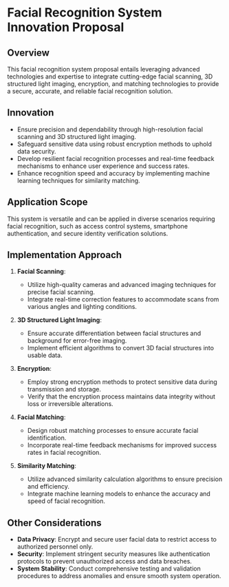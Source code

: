 # Facial Recognition System Innovation Proposal

## Overview

This facial recognition system proposal entails leveraging advanced technologies and expertise to integrate cutting-edge facial scanning, 3D structured light imaging, encryption, and matching technologies to provide a secure, accurate, and reliable facial recognition solution.

## Innovation

- Ensure precision and dependability through high-resolution facial scanning and 3D structured light imaging.
- Safeguard sensitive data using robust encryption methods to uphold data security.
- Develop resilient facial recognition processes and real-time feedback mechanisms to enhance user experience and success rates.
- Enhance recognition speed and accuracy by implementing machine learning techniques for similarity matching.

## Application Scope

This system is versatile and can be applied in diverse scenarios requiring facial recognition, such as access control systems, smartphone authentication, and secure identity verification solutions.

## Implementation Approach

1. **Facial Scanning**:
   - Utilize high-quality cameras and advanced imaging techniques for precise facial scanning.
   - Integrate real-time correction features to accommodate scans from various angles and lighting conditions.

2. **3D Structured Light Imaging**:
   - Ensure accurate differentiation between facial structures and background for error-free imaging.
   - Implement efficient algorithms to convert 3D facial structures into usable data.

3. **Encryption**:
   - Employ strong encryption methods to protect sensitive data during transmission and storage.
   - Verify that the encryption process maintains data integrity without loss or irreversible alterations.

4. **Facial Matching**:
   - Design robust matching processes to ensure accurate facial identification.
   - Incorporate real-time feedback mechanisms for improved success rates in facial recognition.

5. **Similarity Matching**:
   - Utilize advanced similarity calculation algorithms to ensure precision and efficiency.
   - Integrate machine learning models to enhance the accuracy and speed of facial recognition.

## Other Considerations

- **Data Privacy**: Encrypt and secure user facial data to restrict access to authorized personnel only.
- **Security**: Implement stringent security measures like authentication protocols to prevent unauthorized access and data breaches.
- **System Stability**: Conduct comprehensive testing and validation procedures to address anomalies and ensure smooth system operation.

